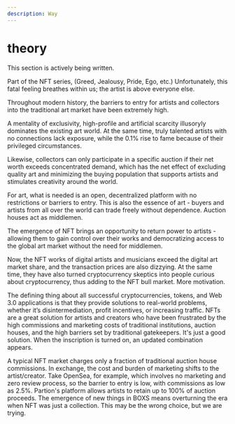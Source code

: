 ```yaml
---
description: Way
---
```


# theory

This section is actively being written.

Part of the NFT series, (Greed, Jealousy, Pride, Ego, etc.) Unfortunately, this fatal feeling breathes within us; the artist is above everyone else.

Throughout modern history, the barriers to entry for artists and collectors into the traditional art market have been extremely high.

A mentality of exclusivity, high-profile and artificial scarcity illusoryly dominates the existing art world. At the same time, truly talented artists with no connections lack exposure, while the 0.1% rise to fame because of their privileged circumstances.

Likewise, collectors can only participate in a specific auction if their net worth exceeds concentrated demand, which has the net effect of excluding quality art and minimizing the buying population that supports artists and stimulates creativity around the world.

For art, what is needed is an open, decentralized platform with no restrictions or barriers to entry. This is also the essence of art - buyers and artists from all over the world can trade freely without dependence. Auction houses act as middlemen.

The emergence of NFT brings an opportunity to return power to artists - allowing them to gain control over their works and democratizing access to the global art market without the need for middlemen.

Now, the NFT works of digital artists and musicians exceed the digital art market share, and the transaction prices are also dizzying. At the same time, they have also turned cryptocurrency skeptics into people curious about cryptocurrency, thus adding to the NFT bull market. More motivation.

The defining thing about all successful cryptocurrencies, tokens, and Web 3.0 applications is that they provide solutions to real-world problems, whether it’s disintermediation, profit incentives, or increasing traffic. NFTs are a great solution for artists and creators who have been frustrated by the high commissions and marketing costs of traditional institutions, auction houses, and the high barriers set by traditional gatekeepers. It's just a good solution. When the inscription is turned on, an updated combination appears.

A typical NFT market charges only a fraction of traditional auction house commissions. In exchange, the cost and burden of marketing shifts to the artist/creator. Take OpenSea, for example, which involves no marketing and zero review process, so the barrier to entry is low, with commissions as low as 2.5%. Partion's platform allows artists to retain up to 100% of auction proceeds. The emergence of new things in BOXS means overturning the era when NFT was just a collection. This may be the wrong choice, but we are trying.
